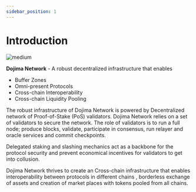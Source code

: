 ```yaml
---
sidebar_position: 1
---
```

# Introduction

![medium](/img/medium.png)

**Dojima Network** - A robust decentralized infrastructure that enables

- Buffer Zones
- Omni-present Protocols
- Cross-chain Interoperability
- Cross-chain Liquidity Pooling

The robust infrastructure of Dojima Network is powered by Decentralized network of Proof-of-Stake (PoS) validators. Dojima Network relies on a set of validators to secure the network. The role of validators is to run a full node; produce blocks, validate, participate in consensus, run relayer and oracle services and commit checkpoints.

Delegated staking and slashing mechanics act as a backbone for the protocol security and prevent economical incentives for validators to get into collusion.

Dojima Network thrives to create an Cross-chain infrastructure that enables interoperability between protocols in different chains , borderless exchange of assets and creation of market places with tokens pooled from all chains.

